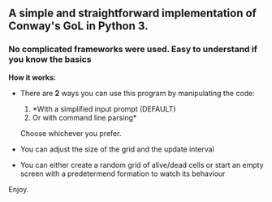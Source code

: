 ## A simple and straightforward implementation of Conway's GoL in Python 3.
### No complicated frameworks were used. Easy to understand if you know the basics

**How it works:**
- There are **2** ways you can use this program by manipulating the code: 
  1. *With a simplified input prompt (DEFAULT) 
  2. Or with command line parsing*

  Choose whichever you prefer.

- You can adjust the size of the grid and the update interval 
- You can either create a random grid of alive/dead cells or start
  an empty screen with a predetermend formation to watch its behaviour
  
 Enjoy.
